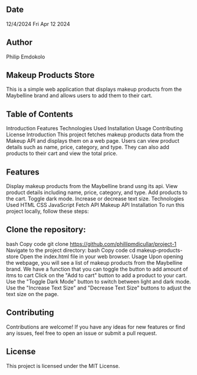 ## Date
12/4/2024 Fri Apr 12 2024
## Author
Philip Emdokolo
## Makeup Products Store
This is a simple web application that displays makeup products from the Maybelline brand and allows users to add them to their cart.

## Table of Contents
Introduction
Features
Technologies Used
Installation
Usage
Contributing
License
Introduction
This project fetches makeup products data from the Makeup API and displays them on a web page. Users can view product details such as name, price, category, and type. They can also add products to their cart and view the total price.

## Features
Display makeup products from the Maybelline brand usng its api.
View product details including name, price, category, and type.
Add products to the cart.
Toggle dark mode.
Increase or decrease text size.
Technologies Used
HTML
CSS
JavaScript
Fetch API
Makeup API
Installation
To run this project locally, follow these steps:

## Clone the repository:
bash
Copy code
git clone https://github.com/phillipmdicullar/project-1
Navigate to the project directory:
bash
Copy code
cd makeup-products-store
Open the index.html file in your web browser.
Usage
Upon opening the webpage, you will see a list of makeup products from the Maybelline brand.
We have a function that you can toggle the  button to add amount of itms to cart
Click on the "Add to cart" button to add a product to your cart.
Use the "Toggle Dark Mode" button to switch between light and dark mode.
Use the "Increase Text Size" and "Decrease Text Size" buttons to adjust the text size on the page.
## Contributing
Contributions are welcome! If you have any ideas for new features or find any issues, feel free to open an issue or submit a pull request.

## License
This project is licensed under the MIT License.

